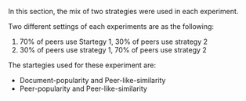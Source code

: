 In this section, the mix of two strategies were used in each experiment.

Two different settings of each experiments are as the following: 

1. 70% of peers use Startegy 1, 30% of peers use strategy 2
2. 30% of peers use strategy 1, 70% of peers use strategy 2

The startegies used for these experiment are:

+ Document-popularity and Peer-like-similarity
+ Peer-popularity and Peer-like-similarity

